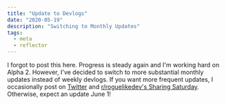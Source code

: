 ```yaml
---
title: "Update to Devlogs"
date: "2020-05-19"
description: "Switching to Monthly Updates"
tags:
  - meta
  - reflector
---
```


I forgot to post this here. Progress is steady again and I'm working hard on Alpha 2. However, I've decided to switch to more substantial monthly updates instead of weekly devlogs. If you want more frequent updates, I occasionally post on [Twitter](https://twitter.com/mmakesgames) and [r/roguelikedev's Sharing Saturday](https://reddit.com/r/roguelikedev). Otherwise, expect an update June 1!

